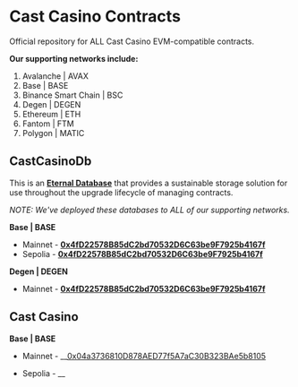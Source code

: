 # Cast Casino Contracts

Official repository for ALL Cast Casino EVM-compatible contracts.

__Our supporting networks include:__

1. Avalanche | AVAX
2. Base | BASE
2. Binance Smart Chain | BSC
3. Degen | DEGEN
3. Ethereum | ETH
4. Fantom | FTM
5. Polygon | MATIC


## CastCasinoDb

This is an __[Eternal Database](https://blog.colony.io/writing-upgradeable-contracts-in-solidity-6743f0eecc88)__ that provides a sustainable storage solution for use throughout the upgrade lifecycle of managing contracts.

_NOTE: We've deployed these databases to ALL of our supporting networks._

__Base | BASE__

- Mainnet - __[0x4fD22578B85dC2bd70532D6C63be9F7925b4167f](https://basescan.org/address/0x4fD22578B85dC2bd70532D6C63be9F7925b4167f#code)__
- Sepolia - __[0x4fD22578B85dC2bd70532D6C63be9F7925b4167f](https://sepolia.basescan.org/address/0x4fD22578B85dC2bd70532D6C63be9F7925b4167f#code)__

__Degen | DEGEN__

- Mainnet - __[0x4fD22578B85dC2bd70532D6C63be9F7925b4167f](https://explorer.degen.tips/address/0x4fD22578B85dC2bd70532D6C63be9F7925b4167f?tab=contract)__


## Cast Casino

__Base | BASE__

- Mainnet - __[0x04a3736810D878AED77f5A7aC30B323BAe5b8105](https://basescan.org/address/0x04a3736810D878AED77f5A7aC30B323BAe5b8105#code)

- Sepolia - __[](https://basescan.org/address/#code)
